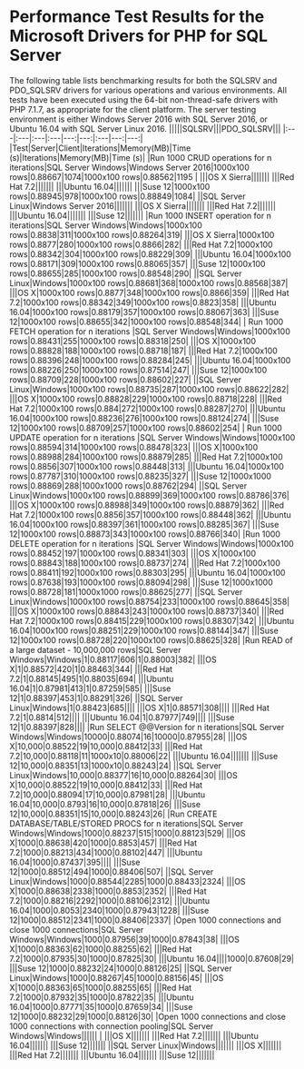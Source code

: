 # Performance Test Results for the Microsoft Drivers for PHP for SQL Server

The following table lists benchmarking results for both the SQLSRV and PDO_SQLSRV drivers for various operations and various environments. All tests have been executed using the 64-bit non-thread-safe drivers with PHP 7.1.7, as appropriate for the client platform. The server testing environment is either Windows Server 2016 with SQL Server 2016, or Ubuntu 16.04 with SQL Server Linux 2016.
|||||SQLSRV|||PDO_SQLSRV|||
|:---|:---|:---|:---|---:|---:|:---|---:|---:|
|Test|Server|Client|Iterations|Memory(MB)|Time (s)|Iterations|Memory(MB)|Time (s)|
|Run 1000 CRUD operations for n iterations|SQL Server Windows|Windows Server 2016|1000x100 rows|0.88667|1074|1000x100 rows|0.88562|1195 |
|||OS X Sierra|||||||
|||Red Hat 7.2|||||||
|||Ubuntu 16.04|||||||
|||Suse 12|1000x100 rows|0.88945|978|1000x100 rows|0.88849|1084|
||SQL Server Linux|Windows Server 2016|||||||
|||OS X Sierra|||||||
|||Red Hat 7.2|||||||
|||Ubuntu 16.04|||||||
|||Suse 12|||||||
|Run 1000 INSERT operation for n iterations|SQL Server Windows|Windows|1000x100 rows|0.8838|311|1000x100 rows|0.88264|319|
|||OS X Sierra|1000x100 rows|0.8877|280|1000x100 rows|0.8866|282|
|||Red Hat 7.2|1000x100 rows|0.88342|304|1000x100 rows|0.88229|309|
|||Ubuntu 16.04|1000x100 rows|0.88171|309|1000x100 rows|0.88065|357|
|||Suse 12|1000x100 rows|0.88655|285|1000x100 rows|0.88548|290|
||SQL Server Linux|Windows|1000x100 rows|0.88681|368|1000x100 rows|0.88568|387|
|||OS X|1000x100 rows|0.8877|348|1000x100 rows|0.8866|359|
|||Red Hat 7.2|1000x100 rows|0.88342|349|1000x100 rows|0.8823|358|
|||Ubuntu 16.04|1000x100 rows|0.88179|357|1000x100 rows|0.88067|363|
|||Suse 12|1000x100 rows|0.88655|342|1000x100 rows|0.88548|344|
| Run 1000 FETCH operation for n iterations |SQL Server Windows|Windows|1000x100 rows|0.88431|255|1000x100 rows|0.88318|250|
|||OS X|1000x100 rows|0.88828|188|1000x100 rows|0.88718|187|
|||Red Hat 7.2|1000x100 rows|0.88396|248|1000x100 rows|0.88284|245|
|||Ubuntu 16.04|1000x100 rows|0.88226|250|1000x100 rows|0.87514|247|
|||Suse 12|1000x100 rows|0.88709|228|1000x100 rows|0.88602|227|
||SQL Server Linux|Windows|1000x100 rows|0.88735|287|1000x100 rows|0.88622|282|
|||OS X|1000x100 rows|0.88828|229|1000x100 rows|0.88718|228|
|||Red Hat 7.2|1000x100 rows|0.884|272|1000x100 rows|0.88287|270|
|||Ubuntu 16.04|1000x100 rows|0.88236|276|1000x100 rows|0.88124|274|
|||Suse 12|1000x100 rows|0.88709|257|1000x100 rows|0.88602|254|
| Run 1000 UPDATE operation for n iterations |SQL Server Windows|Windows|1000x100 rows|0.88594|314|1000x100 rows|0.88478|323|
|||OS X|1000x100 rows|0.88988|284|1000x100 rows|0.88879|285|
|||Red Hat 7.2|1000x100 rows|0.8856|307|1000x100 rows|0.88448|313|
|||Ubuntu 16.04|1000x100 rows|0.87787|310|1000x100 rows|0.88235|327|
|||Suse 12|1000x1000 rows|0.88869|288|1000x1000 rows|0.88762|294|
||SQL Server Linux|Windows|1000x100 rows|0.88899|369|1000x100 rows|0.88786|376|
|||OS X|1000x100 rows|0.88988|349|1000x100 rows|0.88879|362|
|||Red Hat 7.2|1000x100 rows|0.8856|357|1000x100 rows|0.88448|362|
|||Ubuntu 16.04|1000x100 rows|0.88397|361|1000x100 rows|0.88285|367|
|||Suse 12|1000x100 rows|0.88873|343|1000x100 rows|0.88766|340|
|Run 1000 DELETE operation for n iterations  |SQL Server Windows|Windows|1000x100 rows|0.88452|197|1000x100 rows|0.88341|303|
|||OS X|1000x100 rows|0.88843|188|1000x100 rows|0.88737|274|
|||Red Hat 7.2|1000x100 rows|0.88411|192|1000x100 rows|0.88303|295|
|||Ubuntu 16.04|1000x100 rows|0.87638|193|1000x100 rows|0.88094|298|
|||Suse 12|1000x1000 rows|0.88728|181|1000x1000 rows|0.88625|277|
||SQL Server Linux|Windows|1000x100 rows|0.88754|233|1000x100 rows|0.88645|358|
|||OS X|1000x100 rows|0.88843|243|1000x100 rows|0.88737|340|
|||Red Hat 7.2|1000x100 rows|0.88415|229|1000x100 rows|0.88307|342|
|||Ubuntu 16.04|1000x100 rows|0.88251|229|1000x100 rows|0.88144|347|
|||Suse 12|1000x100 rows|0.88728|220|1000x100 rows|0.88625|328|
|Run READ of a large dataset - 10,000,000 rows|SQL Server Windows|Windows|1|0.88117|606|1|0.88003|382|
|||OS X|1|0.88572|420|1|0.88463|344|
|||Red Hat 7.2|1|0.88145|495|1|0.88035|694|
|||Ubuntu 16.04|1|0.87981|413|1|0.87259|585|
|||Suse 12|1|0.88397|453|1|0.88291|326|
||SQL Server Linux|Windows|1|0.88423|685||||
|||OS X|1|0.88571|308||||
|||Red Hat 7.2|1|0.8814|512||||
|||Ubuntu 16.04|1|0.87977|749||||
|||Suse 12|1|0.88397|828||||
|Run SELECT @@Version for n iterations|SQL Server Windows|Windows|10000|0.88074|16|10000|0.87955|28|
|||OS X|10,000|0.88522|19|10,000|0.88412|33|
|||Red Hat 7.2|10,000|0.88118|11|1000x10|0.88006|22|
|||Ubuntu 16.04|||||||
|||Suse 12|10,000|0.88351|13|1000x10|0.88243|24|
||SQL Server Linux|Windows|10,000|0.88377|16|10,000|0.88264|30|
|||OS X|10,000|0.88522|19|10,000|0.88412|33|
|||Red Hat 7.2|10,000|0.88094|17|10,000|0.87981|28|
|||Ubuntu 16.04|10,000|0.8793|16|10,000|0.87818|26|
|||Suse 12|10,000|0.88351|15|10,000|0.88243|26|
|Run CREATE DATABASE/TABLE/STORED PROCS for n iterations|SQL Server Windows|Windows|1000|0.88237|515|1000|0.88123|529|
|||OS X|1000|0.88638|420|1000|0.8853|457|
|||Red Hat 7.2|1000|0.88213|434|1000|0.88102|447|
|||Ubuntu 16.04|1000|0.87437|395||||
|||Suse 12|1000|0.88512|494|1000|0.88406|507|
||SQL Server Linux|Windows|1000|0.88544|2285|1000|0.88433|2324|
|||OS X|1000|0.88638|2338|1000|0.8853|2352|
|||Red Hat 7.2|1000|0.88216|2292|1000|0.88106|2312|
|||Ubuntu 16.04|1000|0.8053|2340|1000|0.87943|1228|
|||Suse 12|1000|0.88512|2341|1000|0.88406|2337|
|Open 1000 connections and close 1000 connections|SQL Server Windows|Windows|1000|0.87956|39|1000|0.87843|38|
|||OS X|1000|0.88363|62|1000|0.88255|62|
|||Red Hat 7.2|1000|0.87935|30|1000|0.87825|30|
|||Ubuntu 16.04||||1000|0.87608|29|
|||Suse 12|1000|0.88232|24|1000|0.88126|25|
||SQL Server Linux|Windows|1000|0.88267|45|1000|0.88156|45|
|||OS X|1000|0.88363|65|1000|0.88255|65|
|||Red Hat 7.2|1000|0.87932|35|1000|0.87822|35|
|||Ubuntu 16.04|1000|0.87771|35|1000|0.87659|34|
|||Suse 12|1000|0.88232|29|1000|0.88126|30|
|Open 1000 connections and close 1000 connections with connection pooling|SQL Server Windows|Windows||||||                       |
|||OS X|||||||
|||Red Hat 7.2|||||||
|||Ubuntu 16.04|||||||
|||Suse 12|||||||
||SQL Server Linux|Windows|||||||
|||OS X|||||||
|||Red Hat 7.2|||||||
|||Ubuntu 16.04|||||||
|||Suse 12|||||||
